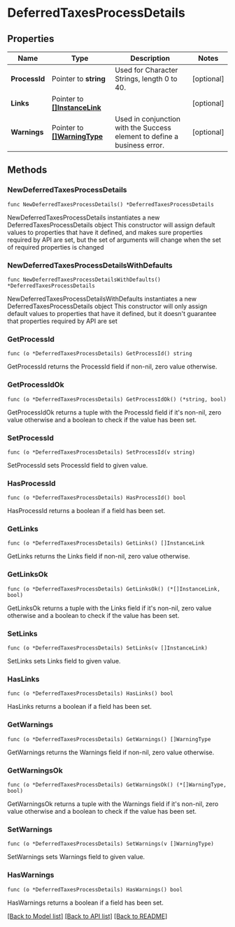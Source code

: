 # DeferredTaxesProcessDetails

## Properties

Name | Type | Description | Notes
------------ | ------------- | ------------- | -------------
**ProcessId** | Pointer to **string** | Used for Character Strings, length 0 to 40. | [optional] 
**Links** | Pointer to [**[]InstanceLink**](InstanceLink.md) |  | [optional] 
**Warnings** | Pointer to [**[]WarningType**](WarningType.md) | Used in conjunction with the Success element to define a business error. | [optional] 

## Methods

### NewDeferredTaxesProcessDetails

`func NewDeferredTaxesProcessDetails() *DeferredTaxesProcessDetails`

NewDeferredTaxesProcessDetails instantiates a new DeferredTaxesProcessDetails object
This constructor will assign default values to properties that have it defined,
and makes sure properties required by API are set, but the set of arguments
will change when the set of required properties is changed

### NewDeferredTaxesProcessDetailsWithDefaults

`func NewDeferredTaxesProcessDetailsWithDefaults() *DeferredTaxesProcessDetails`

NewDeferredTaxesProcessDetailsWithDefaults instantiates a new DeferredTaxesProcessDetails object
This constructor will only assign default values to properties that have it defined,
but it doesn't guarantee that properties required by API are set

### GetProcessId

`func (o *DeferredTaxesProcessDetails) GetProcessId() string`

GetProcessId returns the ProcessId field if non-nil, zero value otherwise.

### GetProcessIdOk

`func (o *DeferredTaxesProcessDetails) GetProcessIdOk() (*string, bool)`

GetProcessIdOk returns a tuple with the ProcessId field if it's non-nil, zero value otherwise
and a boolean to check if the value has been set.

### SetProcessId

`func (o *DeferredTaxesProcessDetails) SetProcessId(v string)`

SetProcessId sets ProcessId field to given value.

### HasProcessId

`func (o *DeferredTaxesProcessDetails) HasProcessId() bool`

HasProcessId returns a boolean if a field has been set.

### GetLinks

`func (o *DeferredTaxesProcessDetails) GetLinks() []InstanceLink`

GetLinks returns the Links field if non-nil, zero value otherwise.

### GetLinksOk

`func (o *DeferredTaxesProcessDetails) GetLinksOk() (*[]InstanceLink, bool)`

GetLinksOk returns a tuple with the Links field if it's non-nil, zero value otherwise
and a boolean to check if the value has been set.

### SetLinks

`func (o *DeferredTaxesProcessDetails) SetLinks(v []InstanceLink)`

SetLinks sets Links field to given value.

### HasLinks

`func (o *DeferredTaxesProcessDetails) HasLinks() bool`

HasLinks returns a boolean if a field has been set.

### GetWarnings

`func (o *DeferredTaxesProcessDetails) GetWarnings() []WarningType`

GetWarnings returns the Warnings field if non-nil, zero value otherwise.

### GetWarningsOk

`func (o *DeferredTaxesProcessDetails) GetWarningsOk() (*[]WarningType, bool)`

GetWarningsOk returns a tuple with the Warnings field if it's non-nil, zero value otherwise
and a boolean to check if the value has been set.

### SetWarnings

`func (o *DeferredTaxesProcessDetails) SetWarnings(v []WarningType)`

SetWarnings sets Warnings field to given value.

### HasWarnings

`func (o *DeferredTaxesProcessDetails) HasWarnings() bool`

HasWarnings returns a boolean if a field has been set.


[[Back to Model list]](../README.md#documentation-for-models) [[Back to API list]](../README.md#documentation-for-api-endpoints) [[Back to README]](../README.md)


